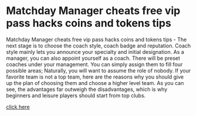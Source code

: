 # Matchday Manager cheats free vip pass hacks coins and tokens tips

Matchday Manager cheats free vip pass hacks coins and tokens tips - The next stage is to choose the coach style, coach badge and reputation. Coach style mainly lets you announce your specialty and initial designation. As a manager, you can also appoint yourself as a coach. There will be preset coaches under your management. You can simply assign them to fill four possible areas; Naturally, you will want to assume the role of nobody. If your favorite team is not a top team, here are the reasons why you should give up the plan of choosing them and choose a higher level team. As you can see, the advantages far outweigh the disadvantages, which is why beginners and leisure players should start from top clubs. 

<a href="https://dengmod.cyou/matchday-manager/">click here</a>
